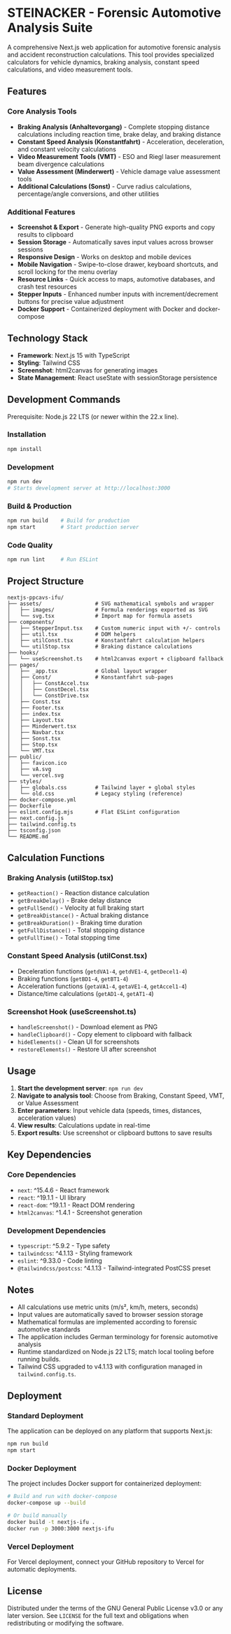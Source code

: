 # STEINACKER - Forensic Automotive Analysis Suite

A comprehensive Next.js web application for automotive forensic analysis and accident reconstruction calculations. This tool provides specialized calculators for vehicle dynamics, braking analysis, constant speed calculations, and video measurement tools.

## Features

### Core Analysis Tools
- **Braking Analysis (Anhaltevorgang)** - Complete stopping distance calculations including reaction time, brake delay, and braking distance
- **Constant Speed Analysis (Konstantfahrt)** - Acceleration, deceleration, and constant velocity calculations
- **Video Measurement Tools (VMT)** - ESO and Riegl laser measurement beam divergence calculations
- **Value Assessment (Minderwert)** - Vehicle damage value assessment tools
- **Additional Calculations (Sonst)** - Curve radius calculations, percentage/angle conversions, and other utilities

### Additional Features
- **Screenshot & Export** - Generate high-quality PNG exports and copy results to clipboard
- **Session Storage** - Automatically saves input values across browser sessions
- **Responsive Design** - Works on desktop and mobile devices
- **Mobile Navigation** - Swipe-to-close drawer, keyboard shortcuts, and scroll locking for the menu overlay
- **Resource Links** - Quick access to maps, automotive databases, and crash test resources
- **Stepper Inputs** - Enhanced number inputs with increment/decrement buttons for precise value adjustment
- **Docker Support** - Containerized deployment with Docker and docker-compose

## Technology Stack

- **Framework**: Next.js 15 with TypeScript
- **Styling**: Tailwind CSS
- **Screenshot**: html2canvas for generating images
- **State Management**: React useState with sessionStorage persistence

## Development Commands

Prerequisite: Node.js 22 LTS (or newer within the 22.x line).

### Installation
```bash
npm install
```

### Development
```bash
npm run dev
# Starts development server at http://localhost:3000
```

### Build & Production
```bash
npm run build    # Build for production
npm start        # Start production server
```

### Code Quality
```bash
npm run lint     # Run ESLint
```

## Project Structure

```
nextjs-ppcavs-ifu/
├── assets/                 # SVG mathematical symbols and wrapper
│   ├── images/             # Formula renderings exported as SVG
│   └── svg.tsx             # Import map for formula assets
├── components/
│   ├── StepperInput.tsx    # Custom numeric input with +/- controls
│   ├── util.tsx            # DOM helpers
│   ├── utilConst.tsx       # Konstantfahrt calculation helpers
│   └── utilStop.tsx        # Braking distance calculations
├── hooks/
│   └── useScreenshot.ts    # html2canvas export + clipboard fallback
├── pages/
│   ├── _app.tsx            # Global layout wrapper
│   ├── Const/              # Konstantfahrt sub-pages
│   │   ├── ConstAccel.tsx
│   │   ├── ConstDecel.tsx
│   │   └── ConstDrive.tsx
│   ├── Const.tsx
│   ├── Footer.tsx
│   ├── index.tsx
│   ├── Layout.tsx
│   ├── Minderwert.tsx
│   ├── Navbar.tsx
│   ├── Sonst.tsx
│   ├── Stop.tsx
│   └── VMT.tsx
├── public/
│   ├── favicon.ico
│   ├── vA.svg
│   └── vercel.svg
├── styles/
│   ├── globals.css         # Tailwind layer + global styles
│   └── old.css             # Legacy styling (reference)
├── docker-compose.yml
├── Dockerfile
├── eslint.config.mjs       # Flat ESLint configuration
├── next.config.js
├── tailwind.config.ts
├── tsconfig.json
└── README.md
```

## Calculation Functions

### Braking Analysis (utilStop.tsx)
- `getReaction()` - Reaction distance calculation
- `getBreakDelay()` - Brake delay distance
- `getFullSend()` - Velocity at full braking start
- `getBreakDistance()` - Actual braking distance
- `getBreakDuration()` - Braking time duration
- `getFullDistance()` - Total stopping distance
- `getFullTime()` - Total stopping time

### Constant Speed Analysis (utilConst.tsx)
- Deceleration functions (`getdVA1-4`, `getdVE1-4`, `getDecel1-4`)
- Braking functions (`getBD1-4`, `getBT1-4`)
- Acceleration functions (`getaVA1-4`, `getaVE1-4`, `getAccel1-4`)
- Distance/time calculations (`getAD1-4`, `getAT1-4`)

### Screenshot Hook (useScreenshot.ts)
- `handleScreenshot()` - Download element as PNG
- `handleClipboard()` - Copy element to clipboard with fallback
- `hideElements()` - Clean UI for screenshots
- `restoreElements()` - Restore UI after screenshot

## Usage

1. **Start the development server**: `npm run dev`
2. **Navigate to analysis tool**: Choose from Braking, Constant Speed, VMT, or Value Assessment
3. **Enter parameters**: Input vehicle data (speeds, times, distances, acceleration values)
4. **View results**: Calculations update in real-time
5. **Export results**: Use screenshot or clipboard buttons to save results

## Key Dependencies

### Core Dependencies
- `next`: ^15.4.6 - React framework
- `react`: ^19.1.1 - UI library
- `react-dom`: ^19.1.1 - React DOM rendering
- `html2canvas`: ^1.4.1 - Screenshot generation

### Development Dependencies
- `typescript`: ^5.9.2 - Type safety
- `tailwindcss`: ^4.1.13 - Styling framework
- `eslint`: ^9.33.0 - Code linting
- `@tailwindcss/postcss`: ^4.1.13 - Tailwind-integrated PostCSS preset

## Notes

- All calculations use metric units (m/s², km/h, meters, seconds)
- Input values are automatically saved to browser session storage
- Mathematical formulas are implemented according to forensic automotive standards
- The application includes German terminology for forensic automotive analysis
- Runtime standardized on Node.js 22 LTS; match local tooling before running builds.
- Tailwind CSS upgraded to v4.1.13 with configuration managed in `tailwind.config.ts`.

## Deployment

### Standard Deployment
The application can be deployed on any platform that supports Next.js:

```bash
npm run build
npm start
```

### Docker Deployment
The project includes Docker support for containerized deployment:

```bash
# Build and run with docker-compose
docker-compose up --build

# Or build manually
docker build -t nextjs-ifu .
docker run -p 3000:3000 nextjs-ifu
```

### Vercel Deployment
For Vercel deployment, connect your GitHub repository to Vercel for automatic deployments.

## License

Distributed under the terms of the GNU General Public License v3.0 or any later version. See `LICENSE` for the full text and obligations when redistributing or modifying the software.
